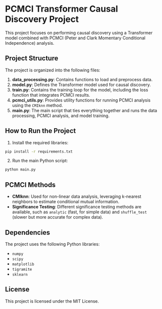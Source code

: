 
# PCMCI Transformer Causal Discovery Project

This project focuses on performing causal discovery using a Transformer model combined with PCMCI (Peter and Clark Momentary Conditional Independence) analysis.

## Project Structure

The project is organized into the following files:

1. **data_processing.py**: Contains functions to load and preprocess data.
2. **model.py**: Defines the Transformer model used for causal discovery.
3. **train.py**: Contains the training loop for the model, including the loss function that integrates PCMCI results.
4. **pcmci_utils.py**: Provides utility functions for running PCMCI analysis using the `CMIknn` method.
5. **main.py**: The main script that ties everything together and runs the data processing, PCMCI analysis, and model training.

## How to Run the Project

1. Install the required libraries:

```bash
pip install -r requirements.txt
```

2. Run the main Python script:

```bash
python main.py
```

## PCMCI Methods

- **CMIknn**: Used for non-linear data analysis, leveraging k-nearest neighbors to estimate conditional mutual information.
- **Significance Testing**: Different significance testing methods are available, such as `analytic` (fast, for simple data) and `shuffle_test` (slower but more accurate for complex data).

## Dependencies

The project uses the following Python libraries:
- `numpy`
- `scipy`
- `matplotlib`
- `tigramite`
- `sklearn`

## License

This project is licensed under the MIT License.
